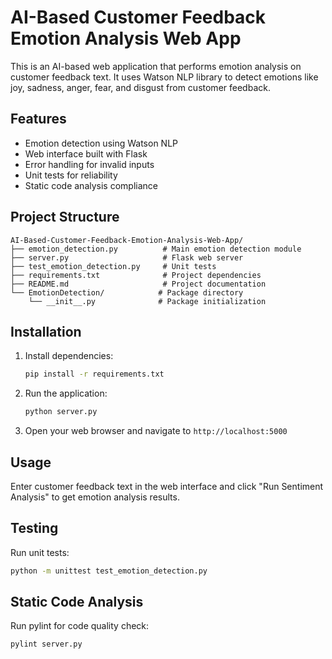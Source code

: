 # AI-Based Customer Feedback Emotion Analysis Web App

This is an AI-based web application that performs emotion analysis on customer feedback text. It uses Watson NLP library to detect emotions like joy, sadness, anger, fear, and disgust from customer feedback.

## Features

- Emotion detection using Watson NLP
- Web interface built with Flask
- Error handling for invalid inputs
- Unit tests for reliability
- Static code analysis compliance

## Project Structure

```
AI-Based-Customer-Feedback-Emotion-Analysis-Web-App/
├── emotion_detection.py          # Main emotion detection module
├── server.py                     # Flask web server
├── test_emotion_detection.py     # Unit tests
├── requirements.txt              # Project dependencies
├── README.md                     # Project documentation
└── EmotionDetection/            # Package directory
    └── __init__.py              # Package initialization
```

## Installation

1. Install dependencies:

   ```bash
   pip install -r requirements.txt
   ```

2. Run the application:

   ```bash
   python server.py
   ```

3. Open your web browser and navigate to `http://localhost:5000`

## Usage

Enter customer feedback text in the web interface and click "Run Sentiment Analysis" to get emotion analysis results.

## Testing

Run unit tests:

```bash
python -m unittest test_emotion_detection.py
```

## Static Code Analysis

Run pylint for code quality check:

```bash
pylint server.py
```
